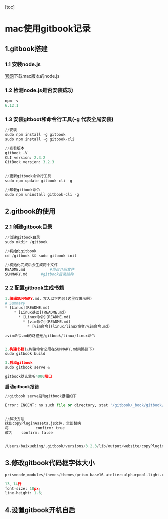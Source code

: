 [toc]



# mac使用gitbook记录



## 1.gitbook搭建

### 1.1 安装node.js

[官网](https://nodejs.org/en/)下载mac版本的node.js



### 1.2 检测node.js是否安装成功

```python
npm -v
6.12.1
```



### 1.3 安装gitboot和命令行工具(-g 代表全局安装)

```python
//安装
sudo npm install -g gitbook
sudo npm install -g gitbook-cli

//查看版本
gitbook -V
CLI version: 2.3.2
GitBook version: 3.2.3
  
  
//更新gitbook命令行工具
sudo npm update gitbook-cli -g

//卸载gitbook命令
sudo npm uninstall gitbook-cli -g
```



## 2.gitbook的使用

### 2.1 创建gitbook目录

```python
//创建gitbook目录
sudo mkdir /gitbook 

//初始化gitbook
cd /gitbook && sudo gitbook init

//初始化完成后会生成两个文件
README.md			#项目介绍文件
SUMMARY.md		#gitbook目录结构

```



### 2.2 配置gitbook生成书籍

```python
1.编辑SUMMARY.md，写入以下内容(这里仅做示例)
# Summary
* [Linux](README.md)
    * [Linux基础](README.md)
      * [Linux命令](README.md)
        * [vim命令](README.md)
          * [vim命令](linux/linux命令/vim命令.md)
        
⚠️vim命令.md的路径是/gitbook/linux/linux命令


2.构建书籍(⚠️构建命令必须在SUMMARY.md同路径下)
sudo gitbook build

3.启动gitbook
sudo gitbook serve &

gitbook默认监听4000端口
```





**启动gitbook报错**

```python
//gitbook serve启动gitbook报错如下

Error: ENOENT: no such file or directory, stat '/gitbook/_book/gitbook/gitbook-plugin-livereload/plugin.js',Error: ENOENT: no such file or directory, stat '/gitbook/_book/gitbook/gitbook-plugin-livereload'

        
//解决方法
找到copyPluginAssets.js文件，全部替换
将			 confirm: true
改为	  confirm: false


/Users/baixuebing/.gitbook/versions/3.2.3/lib/output/website/copyPluginAssets.js
```



## 3.修改gitbook代码框字体大小

```python
prismnode_modules/themes/themes/prism-base16-ateliersulphurpool.light.css

13、14行
font-size: 18px;
line-height: 1.6;
```



## 4.设置gitbook开机自启

```python

```

